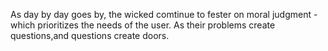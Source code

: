 As day by day goes by, the wicked comtinue to fester on moral judgment - which 
prioritizes the needs of the user. As their problems create questions,and 
questions create doors.
